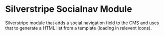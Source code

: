 Silverstripe Socialnav Module
=============================

Silverstripe module that adds a social navigation field to the CMS and
uses that to generate a HTML list from a template (loading in relevent
icons).
